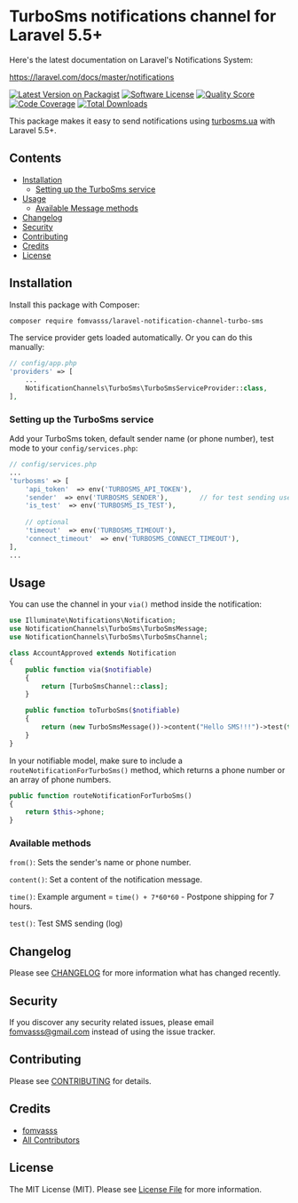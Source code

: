 # TurboSms notifications channel for Laravel 5.5+

Here's the latest documentation on Laravel's Notifications System: 

https://laravel.com/docs/master/notifications

[![Latest Version on Packagist](https://img.shields.io/packagist/v/fomvasss/laravel-notification-channel-turbo-sms.svg?style=flat-square)](https://packagist.org/packages/fomvasss/laravel-notification-channel-turbo-sms)
[![Software License](https://img.shields.io/badge/license-MIT-brightgreen.svg?style=flat-square)](LICENSE.md)
[![Quality Score](https://img.shields.io/scrutinizer/g/fomvasss/laravel-notification-channel-turbosms.svg?style=flat-square)](https://scrutinizer-ci.com/g/fomvasss/laravel-notification-channel-turbosms)
[![Code Coverage](https://img.shields.io/scrutinizer/coverage/g/fomvasss/laravel-notification-channel-turbosms/master.svg?style=flat-square)](https://scrutinizer-ci.com/g/fomvasss/laravel-notification-channel-turbosms/?branch=master)
[![Total Downloads](https://img.shields.io/packagist/dt/fomvasss/laravel-notification-channel-turbo-sms.svg?style=flat-square)](https://packagist.org/packages/fomvasss/laravel-notification-channel-turbo-sms)

This package makes it easy to send notifications using [turbosms.ua](https://turbosms.ua/) with Laravel 5.5+.

## Contents

- [Installation](#installation)
    - [Setting up the TurboSms service](#setting-up-the-TurboSms-service)
- [Usage](#usage)
    - [Available Message methods](#available-methods)
- [Changelog](#changelog)
- [Security](#security)
- [Contributing](#contributing)
- [Credits](#credits)
- [License](#license)


## Installation

Install this package with Composer:

```bash
composer require fomvasss/laravel-notification-channel-turbo-sms
```

The service provider gets loaded automatically. Or you can do this manually:
```php
// config/app.php
'providers' => [
    ...
    NotificationChannels\TurboSms\TurboSmsServiceProvider::class,
],
```

### Setting up the TurboSms service

Add your TurboSms token, default sender name (or phone number), test mode to your `config/services.php`:

```php
// config/services.php
...
'turbosms' => [
    'api_token'  => env('TURBOSMS_API_TOKEN'),
    'sender'  => env('TURBOSMS_SENDER'),        // for test sending use TAXI 
    'is_test'  => env('TURBOSMS_IS_TEST'),
    
    // optional
    'timeout'  => env('TURBOSMS_TIMEOUT'),
    'connect_timeout'  => env('TURBOSMS_CONNECT_TIMEOUT'),
],
...
```

## Usage

You can use the channel in your `via()` method inside the notification:

```php
use Illuminate\Notifications\Notification;
use NotificationChannels\TurboSms\TurboSmsMessage;
use NotificationChannels\TurboSms\TurboSmsChannel;

class AccountApproved extends Notification
{
    public function via($notifiable)
    {
        return [TurboSmsChannel::class];
    }

    public function toTurboSms($notifiable)
    {
        return (new TurboSmsMessage())->content("Hello SMS!!!")->test(true);
    }
}
```

In your notifiable model, make sure to include a `routeNotificationForTurboSms()` method, which returns a phone number
or an array of phone numbers.

```php
public function routeNotificationForTurboSms()
{
    return $this->phone;
}
```

### Available methods

`from()`: Sets the sender's name or phone number.

`content()`: Set a content of the notification message.

`time()`: Example argument = `time() + 7*60*60` - Postpone shipping for 7 hours.

`test()`: Test SMS sending (log)

## Changelog

Please see [CHANGELOG](CHANGELOG.md) for more information what has changed recently.

## Security

If you discover any security related issues, please email fomvasss@gmail.com instead of using the issue tracker.

## Contributing

Please see [CONTRIBUTING](CONTRIBUTING.md) for details.

## Credits

- [fomvasss](https://github.com/fomvasss)
- [All Contributors](../../contributors)

## License

The MIT License (MIT). Please see [License File](LICENSE.md) for more information.
